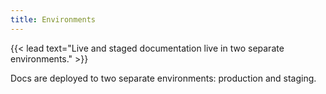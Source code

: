 ```yaml
---
title: Environments
---
```


{{< lead text="Live and staged documentation live in two separate environments." >}}


Docs are deployed to two separate environments: production and staging.
